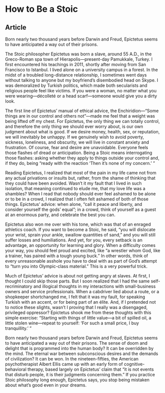 # How to Be a Stoic

## Article

Born nearly two thousand years before Darwin and Freud, Epictetus seems to have anticipated a way out of their prisons.

The Stoic philosopher Epictetus was born a slave, around 55 A.D., in the Greco-Roman spa town of Hierapolis—present-day Pamukkale, Turkey. I first encountered his teachings in 2011, shortly after moving from San Francisco to Istanbul. I lived alone on a university campus in a forest. In the midst of a troubled long-distance relationship, I sometimes went days without talking to anyone but my boyfriend’s disembodied head on Skype. I was demoralized by Turkish politics, which made both secularists and religious people feel like victims. If you were a woman, no matter what you were wearing—décolleté or a head scarf—someone would give you a dirty look.

The first line of Epictetus’ manual of ethical advice, the Enchiridion—“Some things are in our control and others not”—made me feel that a weight was being lifted off my chest. For Epictetus, the only thing we can totally control, and therefore the only thing we should ever worry about, is our own judgment about what is good. If we desire money, health, sex, or reputation, we will inevitably be unhappy. If we genuinely wish to avoid poverty, sickness, loneliness, and obscurity, we will live in constant anxiety and frustration. Of course, fear and desire are unavoidable. Everyone feels those flashes of dread or anticipation. Being a Stoic means interrogating those flashes: asking whether they apply to things outside your control and, if they do, being “ready with the reaction ‘Then it’s none of my concern.’ ”

Reading Epictetus, I realized that most of the pain in my life came not from any actual privations or insults but, rather, from the shame of thinking that they could have been avoided. Wasn’t it my fault that I lived in such isolation, that meaning continued to elude me, that my love life was a shambles? When I read that nobody should ever feel ashamed to be alone or to be in a crowd, I realized that I often felt ashamed of both of those things. Epictetus’ advice: when alone, “call it peace and liberty, and consider yourself the gods’ equal”; in a crowd, think of yourself as a guest at an enormous party, and celebrate the best you can.

Epictetus also won me over with his tone, which was that of an enraged athletics coach. If you want to become a Stoic, he said, “you will dislocate your wrist, sprain your ankle, swallow quantities of sand,” and you will still suffer losses and humiliations. And yet, for you, every setback is an advantage, an opportunity for learning and glory. When a difficulty comes your way, you should feel proud and excited, like “a wrestler whom God, like a trainer, has paired with a tough young buck.” In other words, think of every unreasonable asshole you have to deal with as part of God’s attempt to “turn you into Olympic-class material.” This is a very powerful trick.

Much of Epictetus’ advice is about not getting angry at slaves. At first, I thought I could skip those parts. But I soon realized that I had the same self-recriminatory and illogical thoughts in my interactions with small-business owners and service professionals. When a cabdriver lied about a route, or a shopkeeper shortchanged me, I felt that it was my fault, for speaking Turkish with an accent, or for being part of an élite. And, if I pretended not to notice these slights, wasn’t I proving that I really was a disengaged, privileged oppressor? Epictetus shook me from these thoughts with this simple exercise: “Starting with things of little value—a bit of spilled oil, a little stolen wine—repeat to yourself: ‘For such a small price, I buy tranquillity.’ ”

Born nearly two thousand years before Darwin and Freud, Epictetus seems to have anticipated a way out of their prisons. The sense of doom and delight that is programmed into the human body? It can be overridden by the mind. The eternal war between subconscious desires and the demands of civilization? It can be won. In the nineteen-fifties, the American psychotherapist Albert Ellis came up with an early form of cognitive-behavioral therapy, based largely on Epictetus’ claim that “it is not events that disturb people, it is their judgments concerning them.” If you practice Stoic philosophy long enough, Epictetus says, you stop being mistaken about what’s good even in your dreams.

